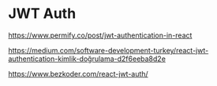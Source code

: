 # JWT Auth

https://www.permify.co/post/jwt-authentication-in-react

https://medium.com/software-development-turkey/react-jwt-authentication-kimlik-doğrulama-d2f6eeba8d2e

https://www.bezkoder.com/react-jwt-auth/

